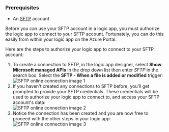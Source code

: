 ### <a name="prerequisites"></a>Prerequisites
* An [SFTP](https://en.wikipedia.org/wiki/SSH_File_Transfer_Protocol) account  

Before you can use your SFTP account in a logic app, you must authorize the logic app to connect to your SFTP account. Fortunately, you can do this easily from within your logic app on the Azure Portal.  

Here are the steps to authorize your logic app to connect to your SFTP account:  

1. To create a connection to SFTP, in the logic app designer, select **Show Microsoft managed APIs** in the drop down list then enter *SFTP* in the search box. Select the **SFTP - When a file is added or modified** trigger:  
   ![SFTP online connection image 1](https://docstestmedia1.blob.core.windows.net/azure-media/includes/media/connectors-create-api-sftp/sftp-1.png)  
2. If you haven't created any connections to SFTP before, you'll get prompted to provide your SFTP credentials. These credentials will be used to authorize your logic app to connect to, and access your SFTP account's data:  
   ![SFTP online connection image 2](https://docstestmedia1.blob.core.windows.net/azure-media/includes/media/connectors-create-api-sftp/sftp-2.png)  
3. Notice the connection has been created and you are now free to proceed with the other steps in your logic app:   
   ![SFTP online connection image 3](https://docstestmedia1.blob.core.windows.net/azure-media/includes/media/connectors-create-api-sftp/sftp-3.png) 




